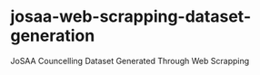 # josaa-web-scrapping-dataset-generation
 JoSAA Councelling Dataset Generated Through Web Scrapping
